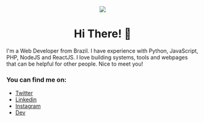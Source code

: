 <p align="center">
<img src="https://media.giphy.com/media/3o7aCWilym9nS7Q2I0/giphy.gif" >
</p>

<h1 align="center">Hi There! 👋</h1>
<p> I'm a Web Developer from Brazil. I have experience with Python, JavaScript, PHP, NodeJS and ReactJS. I love building systems, tools and webpages that can be helpful for other people. Nice to meet you!</p>

### You can find me on:
- [Twitter](https://twitter.com/C_IMagno)
- [Linkedin](www.linkedin.com/in/carlos-magno-2002)
- [Instagram](https://www.instagram.com/blayde88/)
- [Dev](https://dev.to/raymag)
